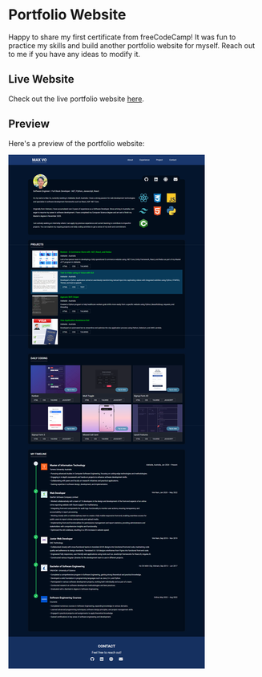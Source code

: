 # Portfolio Website

Happy to share my first certificate from freeCodeCamp! It was fun to practice my skills and build another portfolio website for myself. 
Reach out to me if you have any ideas to modify it.

## Live Website

Check out the live portfolio website [here](https://mvocoding.github.io/Freecodecamp---Porfolio-Website/).

## Preview

Here's a preview of the portfolio website:

![Portfolio Preview](porfolio.png)